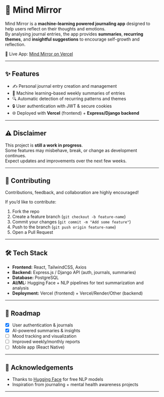 # 🧠 Mind Mirror  

Mind Mirror is a **machine-learning powered journaling app** designed to help users reflect on their thoughts and emotions.  
By analysing journal entries, the app provides **summaries**, **recurring themes**, and **insightful suggestions** to encourage self-growth and reflection.  

🚀 Live App: [Mind Mirror on Vercel](https://mind-mirror.vercel.app)  

---

## ✨ Features
- ✍️ Personal journal entry creation and management  
- 🤖 Machine learning–based weekly summaries of entries  
- 🔍 Automatic detection of recurring patterns and themes  
- 🔒 User authentication with JWT & secure cookies  
- 🌐 Deployed with **Vercel** (frontend) + **Express/Django backend**  

---

## ⚠️ Disclaimer
This project is **still a work in progress**.  
Some features may misbehave, break, or change as development continues.  
Expect updates and improvements over the next few weeks.  

---

## 🤝 Contributing
Contributions, feedback, and collaboration are highly encouraged!  

If you’d like to contribute:
1. Fork the repo  
2. Create a feature branch (`git checkout -b feature-name`)  
3. Commit your changes (`git commit -m "Add some feature"`)  
4. Push to the branch (`git push origin feature-name`)  
5. Open a Pull Request  

---

## 🛠️ Tech Stack
- **Frontend:** React, TailwindCSS, Axios  
- **Backend:** Express.js / Django API (auth, journals, summaries)  
- **Database:** PostgreSQL  
- **AI/ML:** Hugging Face + NLP pipelines for text summarization and analysis  
- **Deployment:** Vercel (frontend) + Vercel/Render/Other (backend)  

---

## 📅 Roadmap
- [x] User authentication & journals  
- [x] AI-powered summaries & insights  
- [ ] Mood tracking and visualization  
- [ ] Improved weekly/monthly reports  
- [ ] Mobile app (React Native)  

---

## 🙌 Acknowledgements
- Thanks to [Hugging Face](https://huggingface.co/) for free NLP models  
- Inspiration from journaling + mental health awareness projects  

---

